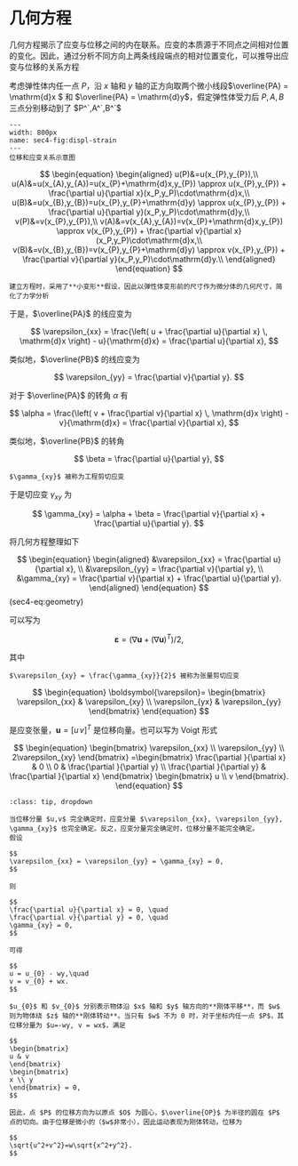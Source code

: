 # 几何方程

<span class="gray-text">
几何方程揭示了应变与位移之间的内在联系。应变的本质源于不同点之间相对位置的变化。因此，通过分析不同方向上两条线段端点的相对位置变化，可以推导出应变与位移的关系方程
</span>

考虑弹性体内任一点 $P$，沿 $x$ 轴和 $y$ 轴的正方向取两个微小线段$\overline{PA} = \mathrm{d}x $ 和 $\overline{PA} = \mathrm{d}y$，假定弹性体受力后 $P,A,B$ 三点分别移动到了 $P^`,A^`,B^`$

```{figure} ../../../images/Elasticity/chap1/displ_strain.png
---
width: 800px
name: sec4-fig:displ-strain
---
位移和应变关系示意图
```

$$
\begin{equation}
\begin{aligned}
u(P)&=u(x_{P},y_{P}),\\
u(A)&=u(x_{A},y_{A})=u(x_{P}+\mathrm{d}x,y_{P}) \approx u(x_{P},y_{P}) + \frac{\partial u}{\partial x}(x_P,y_P)\cdot\mathrm{d}x,\\
u(B)&=u(x_{B},y_{B})=u(x_{P},y_{P}+\mathrm{d}y) \approx u(x_{P},y_{P}) + \frac{\partial u}{\partial y}(x_P,y_P)\cdot\mathrm{d}y,\\
v(P)&=v(x_{P},y_{P}),\\
v(A)&=v(x_{A},y_{A})=v(x_{P}+\mathrm{d}x,y_{P}) \approx v(x_{P},y_{P}) + \frac{\partial v}{\partial x}(x_P,y_P)\cdot\mathrm{d}x,\\
v(B)&=v(x_{B},y_{B})=v(x_{P},y_{P}+\mathrm{d}y) \approx v(x_{P},y_{P}) + \frac{\partial v}{\partial y}(x_P,y_P)\cdot\mathrm{d}y.\\
\end{aligned}
\end{equation}
$$

```{margin}
建立方程时，采用了**小变形**假设，因此以弹性体变形前的尺寸作为微分体的几何尺寸，简化了力学分析
```

于是，$\overline{PA}$ 的线应变为

$$
\varepsilon_{xx} = \frac{\left( u + \frac{\partial u}{\partial x} \, \mathrm{d}x \right) - u}{\mathrm{d}x} = \frac{\partial u}{\partial x},
$$

类似地，$\overline{PB}$ 的线应变为

$$
\varepsilon_{yy} = \frac{\partial v}{\partial y}.
$$

对于 $\overline{PA}$ 的转角 $\alpha$ 有

$$
\alpha = \frac{\left( v + \frac{\partial v}{\partial x} \, \mathrm{d}x \right) - v}{\mathrm{d}x} = \frac{\partial v}{\partial x},
$$

类似地，$\overline{PB}$ 的转角

$$
\beta = \frac{\partial u}{\partial y},
$$

```{margin}
$\gamma_{xy}$ 被称为工程剪切应变
```

于是切应变 $\gamma_{xy}$ 为

$$
\gamma_{xy} = \alpha + \beta = \frac{\partial v}{\partial x} + \frac{\partial u}{\partial y}.
$$

将几何方程整理如下

$$
\begin{equation}
\begin{aligned}
&\varepsilon_{xx} = \frac{\partial u}{\partial x}, \\
&\varepsilon_{yy} = \frac{\partial v}{\partial y}, \\
&\gamma_{xy} = \frac{\partial v}{\partial x} + \frac{\partial u}{\partial y}.
\end{aligned}
\end{equation}
$$ (sec4-eq:geometry)

可以写为

$$
\boldsymbol{\varepsilon} = (\nabla \mathbf{u} + (\nabla\mathbf{u})^{T})/2,
$$

其中

```{margin}
$\varepsilon_{xy} = \frac{\gamma_{xy}}{2}$ 被称为张量剪切应变
```

$$
\begin{equation}
\boldsymbol{\varepsilon}=
\begin{bmatrix}
\varepsilon_{xx}  &  \varepsilon_{xy} \\
\varepsilon_{yx}  &  \varepsilon_{yy}
\end{bmatrix}
\end{equation}
$$

是应变张量，$\mathbf{u} = [u\,v]^{T}$ 是位移向量。也可以写为 Voigt 形式

$$
\begin{equation}
\begin{bmatrix}
\varepsilon_{xx} \\ \varepsilon_{yy} \\ 2\varepsilon_{xy} 
\end{bmatrix}
=\begin{bmatrix}
\frac{\partial }{\partial x} & 0 \\
0 & \frac{\partial }{\partial y} \\
\frac{\partial }{\partial y} & \frac{\partial }{\partial x}
\end{bmatrix}
\begin{bmatrix}
u \\ v 
\end{bmatrix}.
\end{equation}
$$


```{admonition} 刚体运动
:class: tip, dropdown

当位移分量 $u,v$ 完全确定时，应变分量 $\varepsilon_{xx}, \varepsilon_{yy}, \gamma_{xy}$ 也完全确定。反之，应变分量完全确定时，位移分量不能完全确定。
假设

$$
\varepsilon_{xx} = \varepsilon_{yy} = \gamma_{xy} = 0,
$$

则

$$
\frac{\partial u}{\partial x} = 0, \quad
\frac{\partial v}{\partial y} = 0, \quad
\gamma_{xy} = 0,
$$

可得

$$
u = u_{0} - wy,\quad
v = v_{0} + wx.
$$

$u_{0}$ 和 $v_{0}$ 分别表示物体沿 $x$ 轴和 $y$ 轴方向的**刚体平移**，而 $w$ 则为物体绕 $z$ 轴的**刚体转动**。当只有 $w$ 不为 0 时，对于坐标内任一点 $P$，其位移分量为 $u=-wy, v = wx$，满足

$$
\begin{bmatrix}
u & v
\end{bmatrix}
\begin{bmatrix}
x \\ y
\end{bmatrix} = 0,
$$

因此，点 $P$ 的位移方向为以原点 $O$ 为圆心，$\overline{OP}$ 为半径的圆在 $P$ 点的切向。由于位移是微小的（$w$非常小），因此运动表现为刚体转动，位移为

$$
\sqrt{u^2+v^2}=w\sqrt{x^2+y^2}.
$$

```

